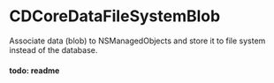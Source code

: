# CDCoreDataFileSystemBlob

Associate data (blob) to NSManagedObjects and store it to file system instead of the database.

#### todo: readme

